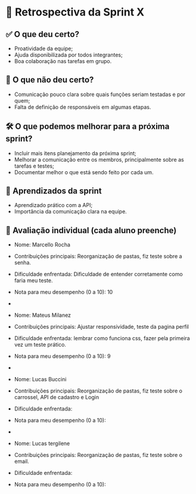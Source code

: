 # 🔄 Retrospectiva da Sprint X

## ✅ O que deu certo?
- Proatividade da equipe;
- Ajuda disponibilizada por todos integrantes;
- Boa colaboração nas tarefas em grupo.

## 🚫 O que não deu certo?
- Comunicação pouco clara sobre quais funções seriam testadas e por quem;
- Falta de definição de responsáveis em algumas etapas.

## 🛠️ O que podemos melhorar para a próxima sprint?
- Incluir mais itens planejamento da próxima sprint;
- Melhorar a comunicação entre os membros, principalmente sobre as tarefas e testes;
- Documentar melhor o que está sendo feito por cada um.

## 🧠 Aprendizados da sprint
- Aprendizado prático com a API;
- Importância da comunicação clara na equipe.

## 🙋 Avaliação individual (cada aluno preenche)
- Nome: Marcello Rocha
- Contribuições principais: Reorganização de pastas, fiz teste sobre a senha.
- Dificuldade enfrentada: Dificuldade de entender corretamente como faria meu teste.
- Nota para meu desempenho (0 a 10): 10
-

- Nome: Mateus Milanez
- Contribuições principais: Ajustar responsividade, teste da pagina perfil
- Dificuldade enfrentada: lembrar como funciona css, fazer pela primeira vez um teste prático.
- Nota para meu desempenho (0 a 10): 9
-

- Nome: Lucas Buccini
- Contribuições principais: Reorganização de pastas, fiz teste sobre o carrossel, API de cadastro e Login
- Dificuldade enfrentada: 
- Nota para meu desempenho (0 a 10):
-
  
- Nome: Lucas tergilene
- Contribuições principais: Reorganização de pastas, fiz teste sobre o email.
- Dificuldade enfrentada:
- Nota para meu desempenho (0 a 10): 
